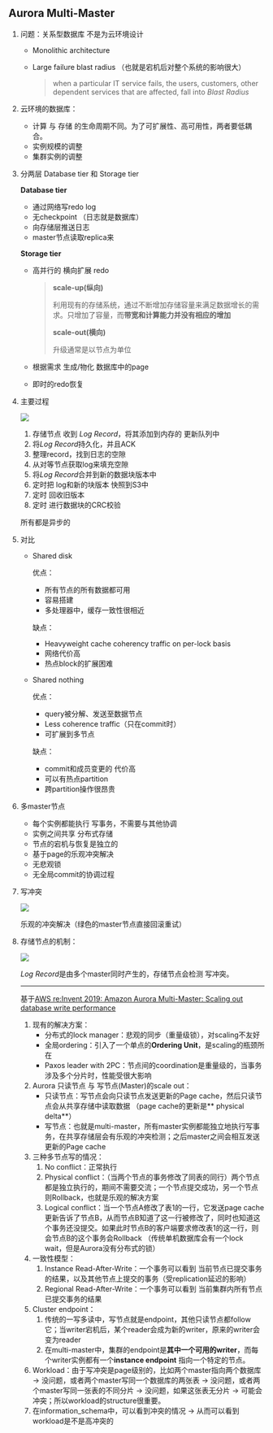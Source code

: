 ## Aurora Multi-Master

1. 问题：关系型数据库 不是为云环境设计

   - Monolithic architecture

   - Large failure blast radius （也就是宕机后对整个系统的影响很大）

     > when a particular IT service fails, the users, customers, other dependent services that are affected, fall into *Blast Radius*

2. 云环境的数据库：

   - 计算 与 存储 的生命周期不同。为了可扩展性、高可用性，两者要低耦合。
   - 实例规模的调整
   - 集群实例的调整

3. 分两层 Database tier 和 Storage tier

   **Database tier**

   - 通过网络写redo log
   - 无checkpoint （日志就是数据库）
   - 向存储层推送日志
   - master节点读取replica来

   **Storage tier**

   - 高并行的 横向扩展 redo

     > **scale-up(纵向)**
     >
     > 利用现有的存储系统，通过不断增加存储容量来满足数据增长的需求。只增加了容量，而**带宽和计算能力并没有相应的增加**
     >
     > **scale-out(横向)**
     >
     > 升级通常是以节点为单位

   - 根据需求 生成/物化 数据库中的page

   - 即时的redo恢复

4. 主要过程

   ![](https://cchw-1257198376.cos.ap-chengdu.myqcloud.com/test/clipboard_20200617100450.png)

   1. 存储节点 收到 *Log Record*，将其添加到内存的 更新队列中
   2. 将*Log Record*持久化，并且ACK
   3. 整理record，找到日志的空隙
   4. 从对等节点获取log来填充空隙
   5. 将*Log Record*合并到新的数据块版本中
   6. 定时把 log和新的块版本 快照到S3中
   7. 定时 回收旧版本
   8. 定时 进行数据块的CRC校验

   所有都是异步的

5. 对比

   - Shared disk

     优点：

     - 所有节点的所有数据都可用
     - 容易搭建
     - 多处理器中，缓存一致性很相近

     缺点：

     - Heavyweight cache coherency traffic on per-lock basis
     - 网络代价高
     - 热点block的扩展困难

   - Shared nothing

     优点：

     - query被分解、发送至数据节点
     - Less coherence traffic（只在commit时）
     - 可扩展到多节点

     缺点：

     - commit和成员变更的 代价高
     - 可以有热点partition
     - 跨partition操作很昂贵

6. 多master节点
   - 每个实例都能执行 写事务，不需要与其他协调
   - 实例之间共享 分布式存储
   - 节点的宕机与恢复是独立的
   - 基于page的乐观冲突解决
   - 无悲观锁
   - 无全局commit的协调过程

7. 写冲突

   ![](https://cchw-1257198376.cos.ap-chengdu.myqcloud.com/test/clipboard_20200618120749.png)

   乐观的冲突解决（绿色的master节点直接回滚重试）

8. 存储节点的机制：

   ![](https://cchw-1257198376.cos.ap-chengdu.myqcloud.com/test/clipboard_20200618121412.png)

   *Log Record*是由多个master同时产生的，存储节点会检测 写冲突。

   ----------

   基于[AWS re:Invent 2019: Amazon Aurora Multi-Master: Scaling out database write performance](https://www.youtube.com/watch?v=p0C0jakzYuc)

   1. 现有的解决方案：
      - 分布式的lock manager：悲观的同步（重量级锁），对scaling不友好
      - 全局ordering：引入了一个单点的**Ordering Unit**，是scaling的瓶颈所在
      - Paxos leader with 2PC：节点间的coordination是重量级的，当事务涉及多个分片时，性能受很大影响
   2. Aurora 只读节点 与 写节点(Master)的scale out：
      - 只读节点：写节点会向只读节点发送更新的Page cache，然后只读节点会从共享存储中读取数据 （page cache的更新是** physical delta**）
      - 写节点：也就是multi-master，所有master实例都能独立地执行写事务，在共享存储层会有乐观的冲突检测；之后master之间会相互发送更新的Page cache
   3. 三种多节点写的情况：
      1. No conflict：正常执行
      1. Physical conflict：（当两个节点的事务修改了同表的同行）两个节点都是独立执行的，期间不需要交流；一个节点提交成功，另一个节点则Rollback，也就是乐观的解决方案
      1. Logical conflict：当一个节点A修改了表1的一行，它发送page cache更新告诉了节点B，从而节点B知道了这一行被修改了，同时也知道这个事务还没提交。如果此时节点B的客户端要求修改表1的这一行，则会节点B的这个事务会Rollback （传统单机数据库会有一个lock wait，但是Aurora没有分布式的锁）
   4. 一致性模型：
      1. Instance Read-After-Write：一个事务可以看到 当前节点已提交事务的结果，以及其他节点上提交的事务（受replication延迟的影响）
      1. Regional Read-After-Write：一个事务可以看到 当前集群内所有节点已提交事务的结果
   5. Cluster endpoint：
      1. 传统的一写多读中，写节点就是endpoint，其他只读节点都follow它；当writer宕机后，某个reader会成为新的writer，原来的writer会变为reader
      1. 在multi-master中，集群的endpoint是**其中一个可用的writer**，而每个writer实例都有一个**instance endpoint** 指向一个特定的节点。
   6. Workload：由于写冲突是page级别的，比如两个master指向两个数据库 -> 没问题，或者两个master写同一个数据库的两张表 -> 没问题，或者两个master写同一张表的不同分片 -> 没问题，如果这张表无分片 -> 可能会冲突；所以workload的structure很重要。
   7. 在information_schema中，可以看到冲突的情况 -> 从而可以看到workload是不是高冲突的